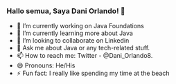 ### Hallo semua, Saya Dani Orlando! 👋

- 🔭 I’m currently working on Java Foundations
- 🌱 I’m currently learning more about Java
- 👯 I’m looking to collaborate on Linkedin
- 💬 Ask me about Java or any tech-related stuff.
- 📫 How to reach me: Twitter - @Dani_Orlando8.
- 😄 Pronouns: He/His
- ⚡ Fun fact: I really like spending my time at the beach
